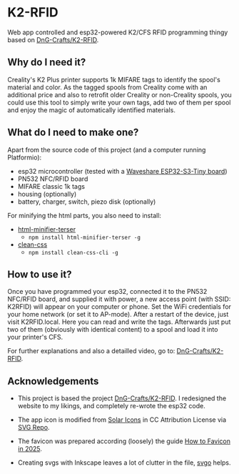 # K2-RFID
 
Web app controlled and esp32-powered K2/CFS RFID programming thingy based on [DnG-Crafts/K2-RFID](https://github.com/DnG-Crafts/K2-RFID).

## Why do I need it?

Creality's K2 Plus printer supports 1k MIFARE tags to identify the spool's material and color.
As the tagged spools from Creality come with an additional price and also to retrofit older Creality or non-Creality spools, you could use this tool to simply write your own tags, add two of them per spool and enjoy the magic of automatically identified materials.

## What do I need to make one?

Apart from the source code of this project (and a computer running Platformio):
- esp32 microcontroller (tested with a [Waveshare ESP32-S3-Tiny board](https://www.waveshare.com/wiki/ESP32-S3-Tiny))
- PN532 NFC/RFID board
- MIFARE classic 1k tags
- housing (optionally)
- battery, charger, switch, piezo disk (optionally)

For minifying the html parts, you also need to install: 
- [html-minifier-terser](https://github.com/terser/html-minifier-terser)
  - `npm install html-minifier-terser -g`
- [clean-css](https://github.com/clean-css/clean-css)
  - `npm install clean-css-cli -g`

## How to use it?

Once you have programmed your esp32, connected it to the PN532 NFC/RFID board, and supplied it with power, a new access point (with SSID: K2RFID) will appear on your computer or phone. Set the WiFi credentials for your home network (or set it to AP-mode). After a restart of the device, just visit K2RFID.local. Here you can read and write the tags. Afterwards just put two of them (obviously with identical content) to a spool and load it into your printer's CFS.

For further explanations and also a detailled video, go to: [DnG-Crafts/K2-RFID](https://github.com/DnG-Crafts/K2-RFID).

## Acknowledgements

* This project is based the project [DnG-Crafts/K2-RFID](https://github.com/DnG-Crafts/K2-RFID). I redesigned the website to my likings, and completely re-wrote the esp32 code. 

* The app icon is modified from [Solar Icons](https://www.figma.com/community/file/1166831539721848736?ref=svgrepo.com) in CC Attribution License via [SVG Repo](https://www.svgrepo.com/).

* The favicon was prepared according (loosely) the guide [How to Favicon in 2025](https://evilmartians.com/chronicles/how-to-favicon-in-2021-six-files-that-fit-most-needs). 

* Creating svgs with Inkscape leaves a lot of clutter in the file, [svgo](https://github.com/svg/svgo) helps.
